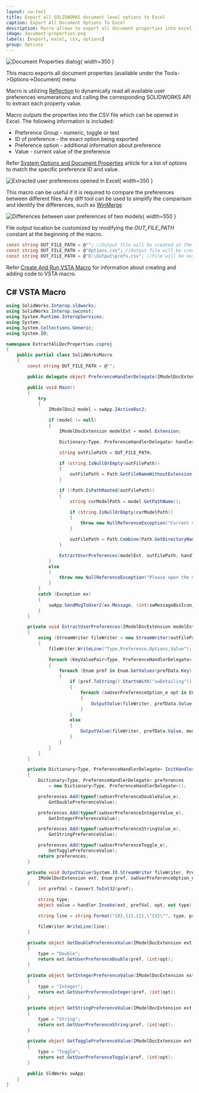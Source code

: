 ```yaml
---
layout: sw-tool
title: Export all SOLIDWORKS document level options to Excel
caption: Export All Document Options To Excel
description: Macro allows to export all document properties into excel format using SOLIDWORKS API and reflection
image: document-properties.png
labels: [export, excel, csv, options]
group: Options
---
```

![Document Properties dialog](document-properties.png){ width=350 }

This macro exports all document properties (available under the Tools->Options->Document) menu

Macro is utilizing [Reflection](https://docs.microsoft.com/en-us/dotnet/csharp/programming-guide/concepts/reflection) to dynamically read all available user preferences enumerations and calling the corresponding SOLIDWORKS API to extract each property value.

Macro outputs the properties into the CSV file which can be opened in Excel. The following information is included:

* Preference Group - numeric, toggle or text
* ID of preference - the exact option being exported
* Preference option - additional information about preference
* Value - current value of the preference

Refer [System Options and Document Properties](https://help.solidworks.com/2016/english/api/sldworksapiprogguide/overview/system_options_and_document_properties.htm) article for a list of options to match the specific preference ID and value.

![Extracted user preferences opened in Excel](user-preferences-excel.png){ width=350 }

This macro can be useful if it is required to compare the preferences between different files. Any diff tool can be used to simplify the comparison and identify the differences, such as [WinMerge](https://winmerge.org/)

![Differences between user preferences of two models](diff-user-preferences.png){ width=550 }

File output location be customized by modifying the *OUT_FILE_PATH* constant at the beginning of the macro.

~~~ cs
const string OUT_FILE_PATH = @""; //Output file will be created at the same location as SOLIDWORKS model and will be named as <ModelName>_prefs.csv
const string OUT_FILE_PATH = @"Options.csv"; //Output file will be created at the same location as SOLIDWORKS model and will be named as Options.csv
const string OUT_FILE_PATH = @"D:\Output\prefs.csv"; //File will be output to D:\Output\prefs.csv
~~~

Refer [Create And Run VSTA Macro](/docs/codestack/solidworks-api/getting-started/macros/create-vsta/) for information about creating and adding code to VSTA macro.

## C# VSTA Macro

~~~ cs
using SolidWorks.Interop.sldworks;
using SolidWorks.Interop.swconst;
using System.Runtime.InteropServices;
using System;
using System.Collections.Generic;
using System.IO;

namespace ExtractAlLDocProperties.csproj
{
    public partial class SolidWorksMacro
    {
        const string OUT_FILE_PATH = @"";

        public delegate object PreferenceHandlerDelegate(IModelDocExtension ext, int pref, swUserPreferenceOption_e opt, out string type);

        public void Main()
        {
            try
            {
                IModelDoc2 model = swApp.IActiveDoc2;

                if (model != null)
                {
                    IModelDocExtension modelExt = model.Extension;

                    Dictionary<Type, PreferenceHandlerDelegate> handlers = InitHandlers();

                    string outFilePath = OUT_FILE_PATH;

                    if (string.IsNullOrEmpty(outFilePath))
                    {
                        outFilePath = Path.GetFileNameWithoutExtension(model.GetTitle()) + "_prefs.csv";
                    }

                    if (!Path.IsPathRooted(outFilePath))
                    {
                        string curModelPath = model.GetPathName();

                        if (string.IsNullOrEmpty(curModelPath))
                        {
                            throw new NullReferenceException("Current model is not saved. Either save the model or specify the full path to the output file");
                        }

                        outFilePath = Path.Combine(Path.GetDirectoryName(curModelPath), outFilePath);
                    }

                    ExtractUserPreferences(modelExt, outFilePath, handlers);
                }
                else
                {
                    throw new NullReferenceException("Please open the model");
                }
            }
            catch (Exception ex)
            {
                swApp.SendMsgToUser2(ex.Message, (int)swMessageBoxIcon_e.swMbStop, (int)swMessageBoxBtn_e.swMbOk);
            }
        }

        private void ExtractUserPreferences(IModelDocExtension modelExt, string outFilePath, Dictionary<Type, PreferenceHandlerDelegate> handlers)
        {
            using (StreamWriter fileWriter = new StreamWriter(outFilePath))
            {
                fileWriter.WriteLine("Type,Preference,Options,Value");

                foreach (KeyValuePair<Type, PreferenceHandlerDelegate> prefData in handlers)
                {
                    foreach (Enum pref in Enum.GetValues(prefData.Key))
                    {
                        if (pref.ToString().StartsWith("swDetailing"))
                        {
                            foreach (swUserPreferenceOption_e opt in Enum.GetValues(typeof(swUserPreferenceOption_e)))
                            {
                                OutputValue(fileWriter, prefData.Value, modelExt, pref, opt);
                            }
                        }
                        else
                        {
                            OutputValue(fileWriter, prefData.Value, modelExt, pref, swUserPreferenceOption_e.swDetailingNoOptionSpecified);
                        }
                    }
                }
            }
        }

        private Dictionary<Type, PreferenceHandlerDelegate> InitHandlers()
        {
            Dictionary<Type, PreferenceHandlerDelegate> preferences
                = new Dictionary<Type, PreferenceHandlerDelegate>();

            preferences.Add(typeof(swUserPreferenceDoubleValue_e),
                GetDoublePreferenceValue);

            preferences.Add(typeof(swUserPreferenceIntegerValue_e),
                GetIntegerPreferenceValue);

            preferences.Add(typeof(swUserPreferenceStringValue_e),
                GetStringPreferenceValue);

            preferences.Add(typeof(swUserPreferenceToggle_e),
                GetTogglePreferenceValue);
            return preferences;
        }

        private void OutputValue(System.IO.StreamWriter fileWriter, PreferenceHandlerDelegate handler, 
            IModelDocExtension ext, Enum pref, swUserPreferenceOption_e opt) 
        {
            int prefVal = Convert.ToInt32(pref);

            string type;
            object value = handler.Invoke(ext, prefVal, opt, out type);

            string line = string.Format("{0},{1},{2},\"{3}\"", type, pref, opt, value);

            fileWriter.WriteLine(line);
        }

        private object GetDoublePreferenceValue(IModelDocExtension ext, int pref, swUserPreferenceOption_e opt, out string type) 
        {
            type = "Double";
            return ext.GetUserPreferenceDouble(pref, (int)opt);
        }

        private object GetIntegerPreferenceValue(IModelDocExtension ext, int pref, swUserPreferenceOption_e opt, out string type)
        {
            type = "Integer";
            return ext.GetUserPreferenceInteger(pref, (int)opt);
        }

        private object GetStringPreferenceValue(IModelDocExtension ext, int pref, swUserPreferenceOption_e opt, out string type)
        {
            type = "String";
            return ext.GetUserPreferenceString(pref, (int)opt);
        }

        private object GetTogglePreferenceValue(IModelDocExtension ext, int pref, swUserPreferenceOption_e opt, out string type)
        {
            type = "Toggle";
            return ext.GetUserPreferenceToggle(pref, (int)opt);
        }

        public SldWorks swApp;
    }
}
~~~


